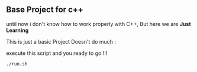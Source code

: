 ## Base Project for c++

until now i don't know how to work properly with C++,
But here we are **Just Learning**

This is just a basic Project Doesn't do much :

execute this script and you ready to go !!!

```bash
./run.sh
```
